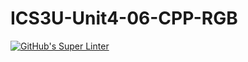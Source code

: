 # ICS3U-Unit4-06-CPP-RGB

[![GitHub's Super Linter](https://github.com/dbcalitis/ICS3U-Unit4-06-CPP-RGB/workflows/GitHub's%20Super%20Linter/badge.svg)](https://github.com/dbcalitis/ICS3U-Unit4-06-CPP-RGB/actions)
